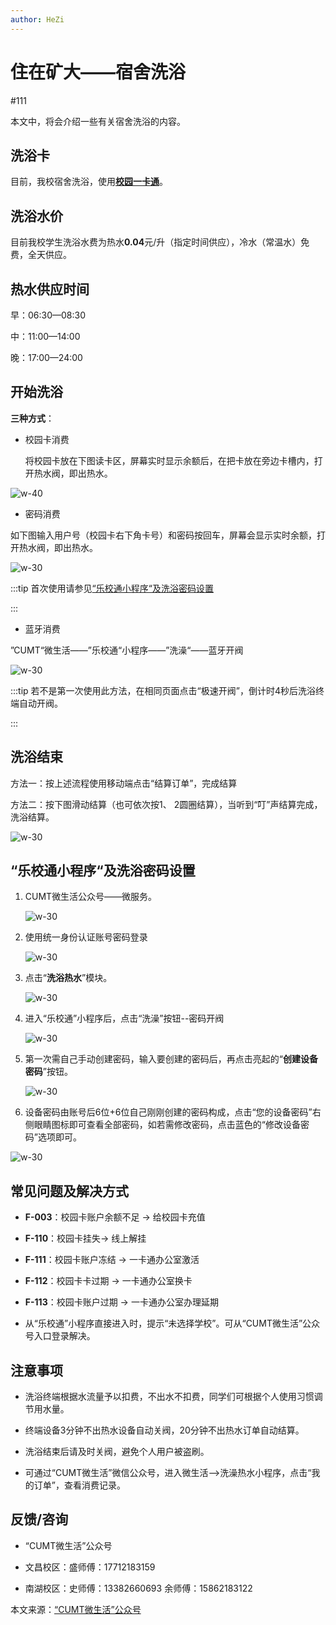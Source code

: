 ```yaml
---
author: HeZi
---
```


# 住在矿大——宿舍洗浴

#111

本文中，将会介绍一些有关宿舍洗浴的内容。

## 洗浴卡

目前，我校宿舍洗浴，使用[**校园一卡通**](/Life/Finance/CampusCard)。

## 洗浴水价

目前我校学生洗浴水费为热水**0.04**元/升（指定时间供应），冷水（常温水）免费，全天供应。

## 热水供应时间

早：06:30—08:30

中：11:00—14:00

晚：17:00—24:00

## 开始洗浴

**三种方式**：

- 校园卡消费

  将校园卡放在下图读卡区，屏幕实时显示余额后，在把卡放在旁边卡槽内，打开热水阀，即出热水。

![w-40](https://s2.loli.net/2024/08/30/EngyjrGzSa8U5fF.webp)

- 密码消费

如下图输入用户号（校园卡右下角卡号）和密码按回车，屏幕会显示实时余额，打开热水阀，即出热水。

![w-30](https://s2.loli.net/2024/08/30/EYPwbAXHDQWIr74.webp)


:::tip
首次使用请参见[“乐校通小程序“及洗浴密码设置](#乐校通小程序及洗浴密码设置)

:::

- 蓝牙消费

”CUMT“微生活——”乐校通“小程序——”洗澡“——蓝牙开阀

![w-30](https://s2.loli.net/2024/09/03/faNGyO36WreDZ7z.webp)

:::tip
若不是第一次使用此方法，在相同页面点击“极速开阀”，倒计时4秒后洗浴终端自动开阀。

:::

## 洗浴结束

方法一：按上述流程使用移动端点击“结算订单”，完成结算

方法二：按下图滑动结算（也可依次按1、 2圆圈结算），当听到“叮”声结算完成，洗浴结算。

![w-30](https://s2.loli.net/2024/08/30/32IP9AxO5MvueE4.webp)

## “乐校通小程序“及洗浴密码设置

1. CUMT微生活公众号——微服务。

   ![w-30](https://s2.loli.net/2024/08/30/yQZtaSkuJNwLrz5.webp)

2. 使用统一身份认证账号密码登录

   ![w-30](https://s2.loli.net/2024/08/30/ra8gFtmPWYyvAZK.webp)

3. 点击“**洗浴热水**”模块。

   ![w-30](https://s2.loli.net/2024/08/30/RJalCMATn9dpciu.webp)

4. 进入“乐校通”小程序后，点击“洗澡”按钮--密码开阀

   ![w-30](https://s2.loli.net/2024/08/30/Ujqy6fwzoKQtGV2.webp)

5. 第一次需自己手动创建密码，输入要创建的密码后，再点击亮起的“**创建设备密码**”按钮。

   ![w-30](https://s2.loli.net/2024/08/30/xsMezZQEF1G8W4R.webp)

6. 设备密码由账号后6位+6位自己刚刚创建的密码构成，点击“您的设备密码”右侧眼睛图标即可查看全部密码，如若需修改密码，点击蓝色的“修改设备密码”选项即可。

![w-30](https://s2.loli.net/2024/08/30/ybGaTIJz2RO8X6L.webp)

## 常见问题及解决方式

- **F-003**：校园卡账户余额不足 → 给校园卡充值

- **F-110**：校园卡挂失→ 线上解挂

- **F-111**：校园卡账户冻结 → 一卡通办公室激活

- **F-112**：校园卡卡过期 → 一卡通办公室换卡

- **F-113**：校园卡账户过期 → 一卡通办公室办理延期

- 从“乐校通”小程序直接进入时，提示“未选择学校”。可从“CUMT微生活”公众号入口登录解决。

## 注意事项

- 洗浴终端根据水流量予以扣费，不出水不扣费，同学们可根据个人使用习惯调节用水量。

- 终端设备3分钟不出热水设备自动关阀，20分钟不出热水订单自动结算。

- 洗浴结束后请及时关阀，避免个人用户被盗刷。

- 可通过“CUMT微生活”微信公众号，进入微生活-->洗澡热水小程序，点击“我的订单”，查看消费记录。

## 反馈/咨询


- “CUMT微生活”公众号

- 文昌校区：盛师傅：17712183159

- 南湖校区：史师傅：13382660693 余师傅：15862183122



本文来源：[“CUMT微生活”公众号](https://mp.weixin.qq.com/s/QyC9RM-m83QyQLi2_f0v-g)